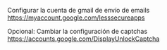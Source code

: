 Configurar la cuenta de gmail de envío de emails 
https://myaccount.google.com/lesssecureapps

Opcional: Cambiar la configuración de captchas
https://accounts.google.com/DisplayUnlockCaptcha